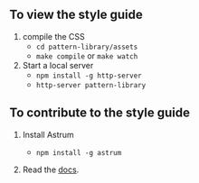 ## To view the style guide

1. compile the CSS
    - `cd pattern-library/assets`
    - `make compile` or `make watch`
1. Start a local server
    - `npm install -g http-server`
    - `http-server pattern-library`

## To contribute to the style guide

1. Install Astrum
    -  `npm install -g astrum`

1. Read the [docs](https://github.com/NoDivide/astrum).
